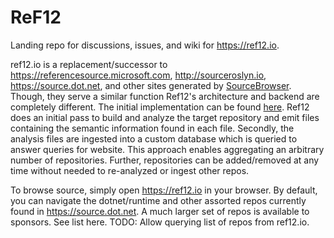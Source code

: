 # ReF12
Landing repo for discussions, issues, and wiki for https://ref12.io.

ref12.io is a replacement/successor to https://referencesource.microsoft.com, http://sourceroslyn.io, https://source.dot.net, and other sites generated by [SourceBrowser](https://github.com/KirillOsenkov/SourceBrowser). Though, they serve a similar function Ref12's architecture and backend are completely different. The initial implementation can be found [here](https://github.com/Ref12/Codex). Ref12 does an initial pass to build and analyze the target repository and emit files containing the semantic information found in each file. Secondly, the analysis files are ingested into a custom database which is queried to answer queries for website. This approach enables aggregating an arbitrary number of repositories. Further, repositories can be added/removed at any time without needed to re-analyzed or ingest other repos.

To browse source, simply open https://ref12.io in your browser. By default, you can navigate the dotnet/runtime and other assorted repos currently found in https://source.dot.net. A much larger set of repos is available to sponsors. See list here. TODO: Allow querying list of repos from ref12.io.
